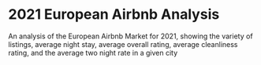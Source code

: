# 2021 European Airbnb Analysis

An analysis of the European Airbnb Market for 2021, showing the variety of listings, average night stay, average overall rating, average cleanliness rating, and the average two night rate in a given city
